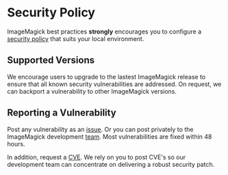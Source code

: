 # Security Policy

ImageMagick best practices **strongly** encourages you to configure a [security policy](https://imagemagick.org/script/security-policy.php) that suits your local environment.

## Supported Versions

We encourage users to upgrade to the lastest ImageMagick release to ensure that all known security vulnerabilities are addressed.  On request, we can backport a vulnerability to other ImageMagick versions.

## Reporting a Vulnerability

Post any vulnerability as an [issue](https://github.com/ImageMagick/ImageMagick/issues). Or you can post privately to the ImageMagick development [team](https://imagemagick.org/script/contact.php). Most vulnerabilities are fixed within 48 hours.

In addition, request a [CVE](https://cve.mitre.org/cve/request_id.html).  We rely on you to post CVE's so our development team can concentrate on delivering a robust security patch.
